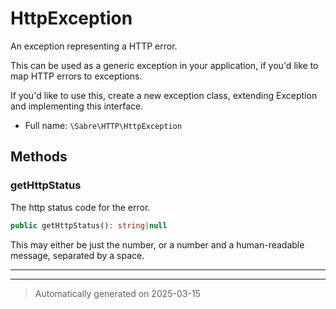 
# HttpException

An exception representing a HTTP error.

This can be used as a generic exception in your application, if you'd like
to map HTTP errors to exceptions.

If you'd like to use this, create a new exception class, extending Exception
and implementing this interface.

* Full name: `\Sabre\HTTP\HttpException`



## Methods


### getHttpStatus

The http status code for the error.

```php
public getHttpStatus(): string|null
```

This may either be just the number, or a number and a human-readable
message, separated by a space.










***


***
> Automatically generated on 2025-03-15
